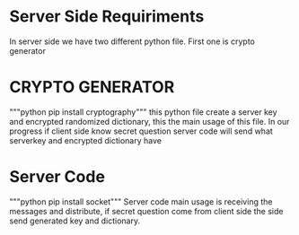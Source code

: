 # Server Side Requiriments 

In server side we have two different python file.
First one is crypto generator

# CRYPTO GENERATOR
"""python
pip install cryptography"""
this python file create a server key and encrypted randomized dictionary, this the main usage of this file.
In our progress if client side know secret question server code will send what serverkey and encrypted dictionary have

# Server Code 
"""python
pip install socket"""
Server code main usage is receiving the messages and distribute, if secret question come from client side the side send generated key and dictionary.
